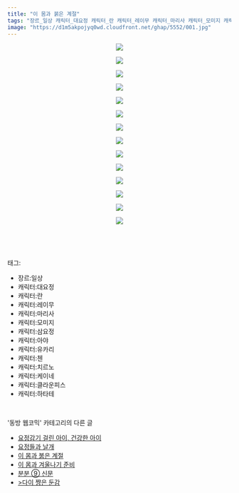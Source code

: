 ```yaml
---
title: "이 몸과 붉은 계절"
tags: "장르_일상 캐릭터_대요정 캐릭터_란 캐릭터_레이무 캐릭터_마리사 캐릭터_모미지 캐릭터_삼요정 캐릭터_아야 캐릭터_유카리 캐릭터_첸 캐릭터_치르노 캐릭터_케이네 캐릭터_클라운피스 캐릭터_하타테 동방_웹코믹"
image: "https://d1m5akpojyq0wd.cloudfront.net/ghap/5552/001.jpg"
---
```

<div class="article">
<p style="text-align: center; clear: none; float: none;"><img src="{{ site.imgserver6 }}/ghap/5552/001.jpg"/></p>
<p style="text-align: center; clear: none; float: none;"><img src="{{ site.imgserver6 }}/ghap/5552/002.jpg"/></p>
<p style="text-align: center; clear: none; float: none;"><img src="{{ site.imgserver6 }}/ghap/5552/003.jpg"/></p>
<p style="text-align: center; clear: none; float: none;"><img src="{{ site.imgserver6 }}/ghap/5552/004.jpg"/></p>
<p style="text-align: center; clear: none; float: none;"><img src="{{ site.imgserver6 }}/ghap/5552/005.jpg"/></p>
<p style="text-align: center; clear: none; float: none;"><img src="{{ site.imgserver6 }}/ghap/5552/006.jpg"/></p>
<p style="text-align: center; clear: none; float: none;"><img src="{{ site.imgserver6 }}/ghap/5552/007.jpg"/></p>
<p style="text-align: center; clear: none; float: none;"><img src="{{ site.imgserver6 }}/ghap/5552/008.jpg"/></p>
<p style="text-align: center; clear: none; float: none;"><img src="{{ site.imgserver6 }}/ghap/5552/009.jpg"/></p>
<p style="text-align: center; clear: none; float: none;"><img src="{{ site.imgserver6 }}/ghap/5552/010.jpg"/></p>
<p style="text-align: center; clear: none; float: none;"><img src="{{ site.imgserver6 }}/ghap/5552/011.jpg"/></p>
<p style="text-align: center; clear: none; float: none;"><img src="{{ site.imgserver6 }}/ghap/5552/012.jpg"/></p>
<p style="text-align: center; clear: none; float: none;"><img src="{{ site.imgserver6 }}/ghap/5552/013.jpg"/></p>
<p style="text-align: center; clear: none; float: none;"><img src="{{ site.imgserver6 }}/ghap/5552/014.jpg"/></p>
<p><br/></p>
</div><br/>
<div class="tagTrail">
<p>태그: </p>
<ul>
<li>장르:일상</li>
<li>캐릭터:대요정</li>
<li>캐릭터:란</li>
<li>캐릭터:레이무</li>
<li>캐릭터:마리사</li>
<li>캐릭터:모미지</li>
<li>캐릭터:삼요정</li>
<li>캐릭터:아야</li>
<li>캐릭터:유카리</li>
<li>캐릭터:첸</li>
<li>캐릭터:치르노</li>
<li>캐릭터:케이네</li>
<li>캐릭터:클라운피스</li>
<li>캐릭터:하타테</li>
</ul>
</div><br/>
<div class="another">
<p>'동방 웹코믹' 카테고리의 다른 글</p>
<ul>
<li><a href="/ghap_5554">요정감기 걸린 아이, 건강한 아이</a></li>
<li><a href="/ghap_5553">요정들과 날개</a></li>
<li><a href="/ghap_5552">이 몸과 붉은 계절</a></li>
<li><a href="/ghap_5551">이 몸과 겨울나기 준비</a></li>
<li><a href="/ghap_5550">분분 ⑨ 신문</a></li>
<li><a href="/ghap_5549">&gt;다이 쨩은 둔감</a></li>
</ul><br/>
</div><br/>
